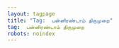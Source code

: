 ```yaml
---
layout: tagpage
title: "Tag:  பன்னிரண்டாம் திருமுறை"
tag:  பன்னிரண்டாம் திருமுறை
robots: noindex
---
```

